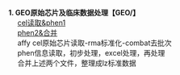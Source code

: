 **1. GEO原始芯片及临床数据处理【GEO/】**<br>
&emsp;   [cel读取&phen1](https://github.com/ArronLZ/flow.R/blob/main/GEO/GEO_cel.rma%26phen.pre.R)<br>
&emsp;   [phen2&合并](https://github.com/ArronLZ/flow.R/blob/main/GEO/GEO_cel.rma%26phen.pre2.R)<br>
&emsp;   affy cel原始芯片读取-rma标准化-combat去批次<br>
&emsp;   phen信息读取，初步处理，excel处理，再处理<br>
&emsp;   合并上述两个文件，整理成lz标准数据<br>
